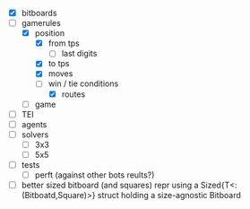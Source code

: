 - [x] bitboards
- [ ] gamerules
  - [x] position
    - [x] from tps
      - [ ] last digits
    - [x] to tps
    - [x] moves
    - [ ] win / tie conditions
      - [x] routes
  - [ ] game
- [ ] TEI
- [ ] agents
- [ ] solvers
  - [ ] 3x3
  - [ ] 5x5

- [ ] tests
  - [ ] perft (against other bots reults?)

- [ ] better sized bitboard (and squares) repr using a Sized{T<:(Bitboatd,Square)>} struct holding a size-agnostic Bitboard